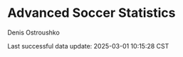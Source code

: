 # Advanced Soccer Statistics
Denis Ostroushko

<!-- gfm -->

Last successful data update: 2025-03-01 10:15:28 CST
